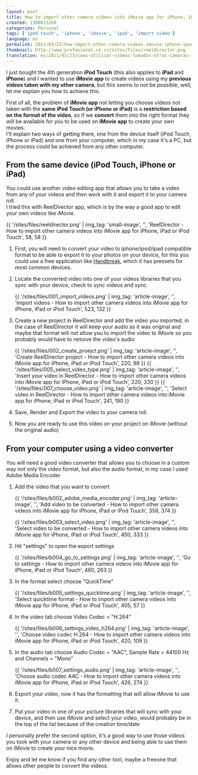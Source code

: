 ```yaml
---
layout: post
title: How to import other camera videos into iMovie app for iPhone, iPad or iPod Touch
created: 1300811269
categories: Personal
tags: ['ipod touch', 'iphone', 'imovie', 'ipad', 'import video']
language: en
permalink: 2011/03/22/how-import-other-camera-videos-imovie-iphone-ipad-or-ipod-touch-1474/
thumbnail: http://www.profesional.co.cr/sites/files/reeldirector.png
translation: es/2011/03/23/como-utilizar-videos-tomados-otras-camaras-imovie-app-para-iphone-ipad-o-ipod-touch-1475/
---
```

I just bought the 4th generation __iPod Touch__ (this also applies to __iPad__ and __iPhone__) and I wanted to use __iMovie app__ to create videos using my __previous videos taken with my other camera__, but this seems to not be possible, well, let me explain you how to achieve this.

First of all, the problem of __iMovie app__ not letting you choose videos not taken with the __same iPod Touch (or iPhone or iPad)__ is a __restriction based on the format of the video__, so if we __convert__ them into the right format they will be available for you to be used on __iMovie app__ to create your own movies.  
I'll explain two ways of getting there, one from the device itself (iPod Touch, iPhone or iPad) and one from your computer, which in my case it's a PC, but the process could be achieved from any other computer.

## From the same device (iPod Touch, iPhone or iPad)
You could use another video editing app that allows you to take a video from any of your videos and then work with it and export it to your camera roll.   
I tried this with ReelDirector app, which is by the way a good app to edit your own videos like iMovie. 

{{ '/sites/files/reeldirector.png' | img_tag: 'small-image', '', 'ReelDirector - How to import other camera videos into iMovie app for iPhone, iPad or iPod Touch', 58, 58 }}

1. First, you will need to convert your video to iphone/ipod/ipad compatible format to be able to export it to your photos on your device, for this you could use a free application like [Handbreak](http://handbrake.fr/), which it has pressets for most common devices.
1. Locate the converted video into one of your videos libraries that you sync with your device, check to sync videos and sync.   

    {{ '/sites/files/001_import_videos.png' | img_tag: 'article-image', '', 'Import videos - How to import other camera videos into iMovie app for iPhone, iPad or iPod Touch', 523, 132 }}

1. Create a new project in ReelDirector and add the video you imported, in the case of ReelDirector it will keep your audio as it was original and maybe that format will not allow you to import the video to iMovie so you probably would have to remove the video's audio

    {{ '/sites/files/002_create_proejct.png' | img_tag: 'article-image', '', 'Create ReelDirector project - How to import other camera videos into iMovie app for iPhone, iPad or iPod Touch', 220, 98 }}
    {{ '/sites/files/005_select_video_type.png' | img_tag: 'article-image', '', 'Insert your video in ReelDirector - How to import other camera videos into iMovie app for iPhone, iPad or iPod Touch', 220, 330 }}
    {{ '/sites/files/007_choose_video.png' | img_tag: 'article-image', '', 'Select video in ReelDirector - How to import other camera videos into iMovie app for iPhone, iPad or iPod Touch', 241, 190 }}

1. Save, Render and Export the video to your camera roll.
1. Now you are ready to use this video on your project on iMovie (without the original audio)

## From your computer using a video converter
You will need a good video converter that allows you to choose in a custom way not only the video format, but also the audio format, in my case I used Adobe Media Encoder

1. Add the video that you want to convert
    
    {{ '/sites/files/b002_adobe_media_encoder.png' | img_tag: 'article-image', '', 'Add video to be converted - How to import other camera videos into iMovie app for iPhone, iPad or iPod Touch', 358, 374 }}
    
    {{ '/sites/files/b003_select_video.png' | img_tag: 'article-image', '', 'Select video to be converted - How to import other camera videos into iMovie app for iPhone, iPad or iPod Touch', 450, 333 }}
1. Hit "settings" to open the export settings
    
    {{ '/sites/files/b004_go_to_settings.png' | img_tag: 'article-image', '', 'Go to settings - How to import other camera videos into iMovie app for iPhone, iPad or iPod Touch', 460, 263 }}
1. In the format select choose "QuickTime"
    
    {{ '/sites/files/b005_settings_quicktime.png' | img_tag: 'article-image', '', 'Select quicktime format - How to import other camera videos into iMovie app for iPhone, iPad or iPod Touch', 405, 57 }}
1. In the video tab choose Video Codec = "H.264"
    
    {{ '/sites/files/b006_settings_video_h264.png' | img_tag: 'article-image', '', 'Choose video codec H.264 - How to import other camera videos into iMovie app for iPhone, iPad or iPod Touch', 420, 109 }}
1. In the audio tab choose Audio Codec = "AAC", Sample Rate = 44100 Hz and Channels = "Mono"
    
    {{ '/sites/files/b007_settings_audio.png' | img_tag: 'article-image', '', 'Choose audio codec AAC - How to import other camera videos into iMovie app for iPhone, iPad or iPod Touch', 426, 274 }}
1. Export your video, now it has the formatting that will allow iMovie to use it.
1. Put your video in one of your picture libraries that will sync with your device, and then use iMovie and select your video, would probably be in the top of the list because of the creation time/date

I personally prefer the second option, it's a good way to use those videos you took with your camera or any other device and being able to use them on iMovie to create your nice movie.

Enjoy and let me know if you find any other tool, maybe a freeone that allows other people to convert the videos.

